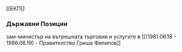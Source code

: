 [[БКП]]

### Държавни Позиции
зам-министър на вътрешната търговия и услугите в [[(1981.06.18 - 1986.06.19) - Правителство Гриша Филипов]]